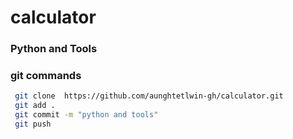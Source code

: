 # calculator
### Python and Tools 

### git commands
```bash 
 git clone  https://github.com/aunghtetlwin-gh/calculator.git
 git add .
 git commit -m "python and tools"
 git push 
 
```